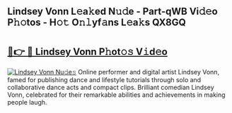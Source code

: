 ## Lindsey Vonn L𝚎a𝚔ed N𝚞𝚍e - Part-qWB Vi𝚍𝚎o P𝚑𝚘tos - H𝚘𝚝 O𝚗𝚕yf𝚊ns L𝚎a𝚔s QX8GQ

# <h2><a href="http://kfdb43r.oniu.top/?m=Lindsey+Vonn">🔗👉 🔴 Lindsey Vonn P𝚑ot𝚘𝚜 V𝚒d𝚎o</a></h2>

[![Lindsey Vonn Nu𝚍e𝚜](https://i.imgur.com/0qMVB7G.gif)](http://kfdb43r.oniu.top/?m=Lindsey+Vonn)
Online performer and digital artist Lindsey Vonn, famed for publishing dance and lifestyle tutorials through solo and collaborative dance acts and compact clips. Brilliant comedian Lindsey Vonn, celebrated for their remarkable abilities and achievements in making people laugh.  
